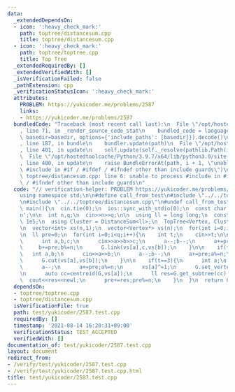 ```yaml
---
data:
  _extendedDependsOn:
  - icon: ':heavy_check_mark:'
    path: toptree/distancesum.cpp
    title: toptree/distancesum.cpp
  - icon: ':heavy_check_mark:'
    path: toptree/toptree.cpp
    title: Top Tree
  _extendedRequiredBy: []
  _extendedVerifiedWith: []
  _isVerificationFailed: false
  _pathExtension: cpp
  _verificationStatusIcon: ':heavy_check_mark:'
  attributes:
    PROBLEM: https://yukicoder.me/problems/2587
    links:
    - https://yukicoder.me/problems/2587
  bundledCode: "Traceback (most recent call last):\n  File \"/opt/hostedtoolcache/Python/3.9.7/x64/lib/python3.9/site-packages/onlinejudge_verify/documentation/build.py\"\
    , line 71, in _render_source_code_stat\n    bundled_code = language.bundle(stat.path,\
    \ basedir=basedir, options={'include_paths': [basedir]}).decode()\n  File \"/opt/hostedtoolcache/Python/3.9.7/x64/lib/python3.9/site-packages/onlinejudge_verify/languages/cplusplus.py\"\
    , line 187, in bundle\n    bundler.update(path)\n  File \"/opt/hostedtoolcache/Python/3.9.7/x64/lib/python3.9/site-packages/onlinejudge_verify/languages/cplusplus_bundle.py\"\
    , line 401, in update\n    self.update(self._resolve(pathlib.Path(included), included_from=path))\n\
    \  File \"/opt/hostedtoolcache/Python/3.9.7/x64/lib/python3.9/site-packages/onlinejudge_verify/languages/cplusplus_bundle.py\"\
    , line 400, in update\n    raise BundleErrorAt(path, i + 1, \"unable to process\
    \ #include in #if / #ifdef / #ifndef other than include guards\")\nonlinejudge_verify.languages.cplusplus_bundle.BundleErrorAt:\
    \ toptree/distancesum.cpp: line 6: unable to process #include in #if / #ifdef\
    \ / #ifndef other than include guards\n"
  code: "// verification-helper: PROBLEM https://yukicoder.me/problems/2587\n\n#include<bits/stdc++.h>\n\
    using namespace std;\n\n#define call_from_test\n#include \"../../toptree/toptree.cpp\"\
    \n#include \"../../toptree/distancesum.cpp\"\n#undef call_from_test\n\nsigned\
    \ main(){\n  cin.tie(0);\n  ios::sync_with_stdio(0);\n  const char newl = '\\\
    n';\n\n  int n,q;\n  cin>>n>>q;\n\n  using ll = long long;\n  const size_t N =\
    \ 1e5;\n  using Cluster = DistanceSum<ll>;\n  TopTree<Vertex, Cluster, N> G;\n\
    \n  vector<int> xs(n,1);\n  vector<Vertex*> vs(n);\n  for(int i=0;i<n;i++) vs[i]=G.create(xs[i]);\n\
    \n  ll pre=0;\n  for(int i=0;i<q;i++){\n    int t;\n    cin>>t;\n\n    if(t==1){\n\
    \      int a,b,c;\n      cin>>a>>b>>c;\n      a--;b--;\n      a+=pre;a%=n;\n \
    \     b+=pre;b%=n;\n      G.link(vs[a],c,vs[b]);\n    }\n\n    if(t==2){\n   \
    \   int a,b;\n      cin>>a>>b;\n      a--;b--;\n      a+=pre;a%=n;\n      b+=pre;b%=n;\n\
    \      G.cut(vs[a],vs[b]);\n    }\n\n    if(t==3){\n      int a;\n      cin>>a;\n\
    \      a--;\n      a+=pre;a%=n;\n      xs[a]^=1;\n      G.set_vertex(vs[a],xs[a]);\n\
    \n      auto cc=centroid(G,vs[a]);\n      ll res=G.get_subtree(cc).ans;\n    \
    \  cout<<res<<newl;\n      pre+=res;pre%=n;\n    }\n  }\n  return 0;\n}\n"
  dependsOn:
  - toptree/toptree.cpp
  - toptree/distancesum.cpp
  isVerificationFile: true
  path: test/yukicoder/2587.test.cpp
  requiredBy: []
  timestamp: '2021-08-14 16:20:31+09:00'
  verificationStatus: TEST_ACCEPTED
  verifiedWith: []
documentation_of: test/yukicoder/2587.test.cpp
layout: document
redirect_from:
- /verify/test/yukicoder/2587.test.cpp
- /verify/test/yukicoder/2587.test.cpp.html
title: test/yukicoder/2587.test.cpp
---
```


